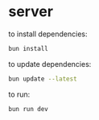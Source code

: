 # server

to install dependencies:

```bash
bun install
```

to update dependencies:

```bash
bun update --latest
```

to run:

```bash
bun run dev
```